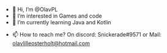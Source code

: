 - 👋 Hi, I’m @OlavPL
- 👀 I’m interested in Games and code
- 🌱 I’m currently learning Java and Kotlin
<!-- - 💞️ I’m looking to collaborate on ... -->
- 📫 How to reach me? On discord: Snickerade#9571 or Mail: olavlilleosterholt@hotmail.com

<!---
Snickerade/Snickerade is a ✨ special ✨ repository because its `README.md` (this file) appears on your GitHub profile.
You can click the Preview link to take a look at your changes.
--->
